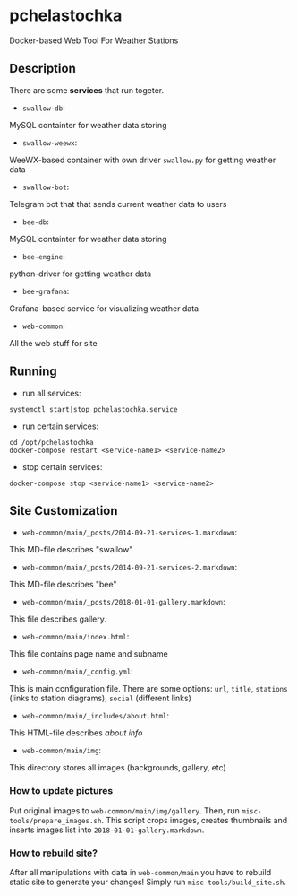 # pchelastochka
Docker-based Web Tool For Weather Stations

## Description
There are some **services** that run togeter.

* `swallow-db`:

MySQL containter for weather data storing

* `swallow-weewx`:

WeeWX-based container with own driver `swallow.py` for getting weather data

* `swallow-bot`:

Telegram bot that that sends current weather data to users

* `bee-db`:

MySQL containter for weather data storing

* `bee-engine`:

python-driver for getting weather data

* `bee-grafana`:

Grafana-based service for visualizing weather data

* `web-common`:

All the web stuff for site

## Running
* run all services:

`systemctl start|stop pchelastochka.service`
    
* run certain services:
```
cd /opt/pchelastochka
docker-compose restart <service-name1> <service-name2>
```    
* stop certain services:

`docker-compose stop <service-name1> <service-name2>`

## Site Customization
* `web-common/main/_posts/2014-09-21-services-1.markdown`:

This MD-file describes "swallow"

* `web-common/main/_posts/2014-09-21-services-2.markdown`:

This MD-file describes "bee"

* `web-common/main/_posts/2018-01-01-gallery.markdown`:

This file describes gallery.

* `web-common/main/index.html`:

This file contains page name and subname

* `web-common/main/_config.yml`:

This is main configuration file. There are some options: `url`, `title`, `stations` (links to station diagrams), `social` (different links)

* `web-common/main/_includes/about.html`:

This HTML-file describes *about info*

* `web-common/main/img`:

This directory stores all images (backgrounds, gallery, etc)

### How to update pictures

Put original images to `web-common/main/img/gallery`. Then, run `misc-tools/prepare_images.sh`. This script crops images, creates thumbnails and inserts images list into `2018-01-01-gallery.markdown`.

### How to rebuild site?
After all manipulations with data in `web-common/main` you have to rebuild static site to generate your changes! Simply run `misc-tools/build_site.sh`.
